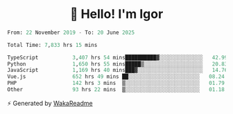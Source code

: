 <h1 align="center">👋 Hello! I'm Igor</h1>

<!--START_SECTION:waka-->

```python
From: 22 November 2019 - To: 20 June 2025

Total Time: 7,833 hrs 15 mins

TypeScript           3,407 hrs 54 mins██████████▓░░░░░░░░░░░░░░   42.99 %
Python               1,650 hrs 55 mins█████▒░░░░░░░░░░░░░░░░░░░   20.83 %
JavaScript           1,169 hrs 40 mins███▓░░░░░░░░░░░░░░░░░░░░░   14.76 %
Vue.js               652 hrs 49 mins ██░░░░░░░░░░░░░░░░░░░░░░░   08.24 %
PHP                  142 hrs 3 mins  ▒░░░░░░░░░░░░░░░░░░░░░░░░   01.79 %
Other                93 hrs 22 mins  ▒░░░░░░░░░░░░░░░░░░░░░░░░   01.18 %
```

<!--END_SECTION:waka-->

⚡ Generated by [WakaReadme](https://github.com/athul/waka-readme)
